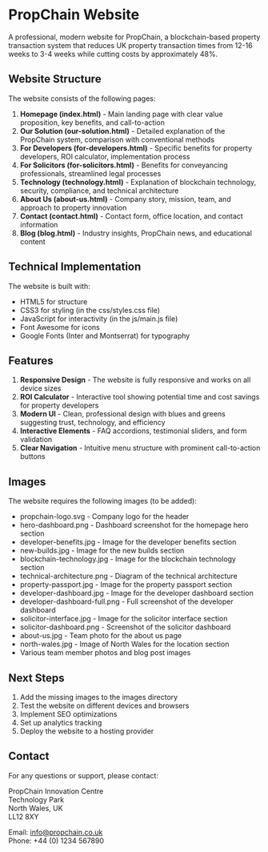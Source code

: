 # PropChain Website

A professional, modern website for PropChain, a blockchain-based property transaction system that reduces UK property transaction times from 12-16 weeks to 3-4 weeks while cutting costs by approximately 48%.

## Website Structure

The website consists of the following pages:

1. **Homepage (index.html)** - Main landing page with clear value proposition, key benefits, and call-to-action
2. **Our Solution (our-solution.html)** - Detailed explanation of the PropChain system, comparison with conventional methods
3. **For Developers (for-developers.html)** - Specific benefits for property developers, ROI calculator, implementation process
4. **For Solicitors (for-solicitors.html)** - Benefits for conveyancing professionals, streamlined legal processes
5. **Technology (technology.html)** - Explanation of blockchain technology, security, compliance, and technical architecture
6. **About Us (about-us.html)** - Company story, mission, team, and approach to property innovation
7. **Contact (contact.html)** - Contact form, office location, and contact information
8. **Blog (blog.html)** - Industry insights, PropChain news, and educational content

## Technical Implementation

The website is built with:

- HTML5 for structure
- CSS3 for styling (in the css/styles.css file)
- JavaScript for interactivity (in the js/main.js file)
- Font Awesome for icons
- Google Fonts (Inter and Montserrat) for typography

## Features

1. **Responsive Design** - The website is fully responsive and works on all device sizes
2. **ROI Calculator** - Interactive tool showing potential time and cost savings for property developers
3. **Modern UI** - Clean, professional design with blues and greens suggesting trust, technology, and efficiency
4. **Interactive Elements** - FAQ accordions, testimonial sliders, and form validation
5. **Clear Navigation** - Intuitive menu structure with prominent call-to-action buttons

## Images

The website requires the following images (to be added):

- propchain-logo.svg - Company logo for the header
- hero-dashboard.png - Dashboard screenshot for the homepage hero section
- developer-benefits.jpg - Image for the developer benefits section
- new-builds.jpg - Image for the new builds section
- blockchain-technology.jpg - Image for the blockchain technology section
- technical-architecture.png - Diagram of the technical architecture
- property-passport.jpg - Image for the property passport section
- developer-dashboard.jpg - Image for the developer dashboard section
- developer-dashboard-full.png - Full screenshot of the developer dashboard
- solicitor-interface.jpg - Image for the solicitor interface section
- solicitor-dashboard.png - Screenshot of the solicitor dashboard
- about-us.jpg - Team photo for the about us page
- north-wales.jpg - Image of North Wales for the location section
- Various team member photos and blog post images

## Next Steps

1. Add the missing images to the images directory
2. Test the website on different devices and browsers
3. Implement SEO optimizations
4. Set up analytics tracking
5. Deploy the website to a hosting provider

## Contact

For any questions or support, please contact:

PropChain Innovation Centre  
Technology Park  
North Wales, UK  
LL12 8XY

Email: info@propchain.co.uk  
Phone: +44 (0) 1234 567890

